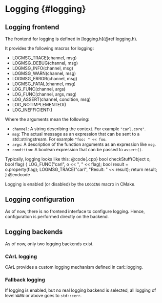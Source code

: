 Logging {#logging}
==================

## Logging frontend

The frontend for logging is defined in [logging.h](@ref logging.h).

It provides the following macros for logging:
- LOGMSG_TRACE(channel, msg)
- LOGMSG_DEBUG(channel, msg)
- LOGMSG_INFO(channel, msg)
- LOGMSG_WARN(channel, msg)
- LOGMSG_ERROR(channel, msg)
- LOGMSG_FATAL(channel, msg)
- LOG_FUNC(channel, args)
- LOG_FUNC(channel, args, msg)
- LOG_ASSERT(channel, condition, msg)
- LOG_NOTIMPLEMENTED()
- LOG_INEFFICIENT()

Where the arguments mean the following:
- `channel`: A string describing the context. For example `"carl.core"`.
- `msg`: The actual message as an expression that can be sent to a std::stringstream. For example `"foo: " << foo`.
- `args`: A description of the function arguments as an expression like `msg`.
- `condition`: A boolean expression that can be passed to `assert()`.

Typically, logging looks like this:
@code{.cpp}
bool checkStuff(Object o, bool flag) {
	LOG_FUNC("carl", o << ", " << flag);
	bool result = o.property(flag);
	LOGMSG_TRACE("carl", "Result: " << result);
	return result;
}
@endcode

Logging is enabled (or disabled) by the `LOGGING` macro in CMake.

## Logging configuration

As of now, there is no frontend interface to configure logging.
Hence, configuration is performed directly on the backend.

## Logging backends

As of now, only two logging backends exist.

### CArL logging

CArL provides a custom logging mechanism defined in carl::logging.

### Fallback logging

If logging is enabled, but no real logging backend is selected, all logging of level `WARN` or above goes to `std::cerr`.
